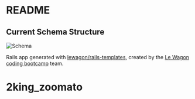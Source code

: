 # README

## Current Schema Structure

![Schema](https://i.imgur.com/g4lxXHs.png "Schema")

Rails app generated with [lewagon/rails-templates](https://github.com/lewagon/rails-templates), created by the [Le Wagon coding bootcamp](https://www.lewagon.com) team.
# 2king_zoomato
